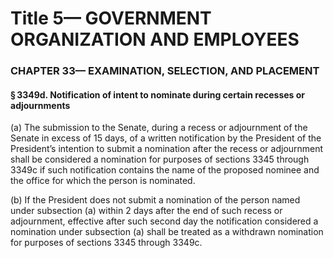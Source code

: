 
# Title 5— GOVERNMENT ORGANIZATION AND EMPLOYEES
### CHAPTER 33— EXAMINATION, SELECTION, AND PLACEMENT
#### § 3349d. Notification of intent to nominate during certain recesses or adjournments

(a) The submission to the Senate, during a recess or adjournment of the Senate in excess of 15 days, of a written notification by the President of the President’s intention to submit a nomination after the recess or adjournment shall be considered a nomination for purposes of sections 3345 through 3349c if such notification contains the name of the proposed nominee and the office for which the person is nominated.

(b) If the President does not submit a nomination of the person named under subsection (a) within 2 days after the end of such recess or adjournment, effective after such second day the notification considered a nomination under subsection (a) shall be treated as a withdrawn nomination for purposes of sections 3345 through 3349c.
